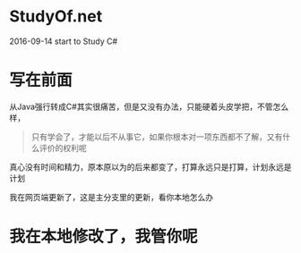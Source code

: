 # StudyOf.net
2016-09-14 start  to Study C#

# 写在前面


从Java强行转成C#其实很痛苦，但是又没有办法，只能硬着头皮学把，不管怎么样，


> 只有学会了，才能以后不从事它，如果你根本对一项东西都不了解，又有什么评价的权利呢


真心没有时间和精力，原本原以为的后来都变了，打算永远只是打算，计划永远是计划


我在网页端更新了，这是主分支里的更新，看你本地怎么办


# 我在本地修改了，我管你呢 